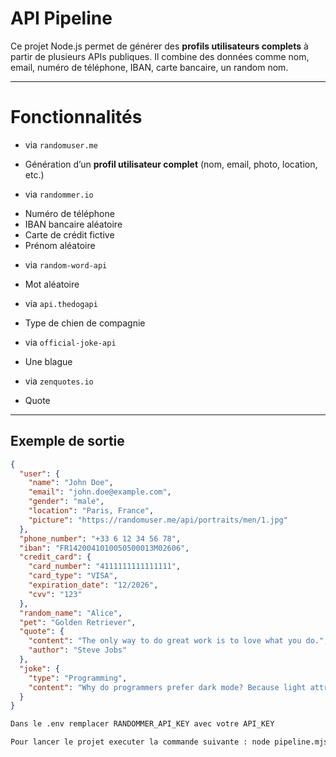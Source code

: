 # API Pipeline 

Ce projet Node.js permet de générer des **profils utilisateurs complets** à partir de plusieurs APIs publiques. Il combine des données comme nom, email, numéro de téléphone, IBAN, carte bancaire, un random nom.

---

# Fonctionnalités

* via `randomuser.me`
- Génération d’un **profil utilisateur complet** (nom, email, photo, location, etc.)

* via `randommer.io`
- Numéro de téléphone 
- IBAN bancaire aléatoire
- Carte de crédit fictive
- Prénom aléatoire

* via `random-word-api`
- Mot aléatoire 

* via `api.thedogapi`
- Type de chien de compagnie

* via `official-joke-api`
- Une blague 

* via `zenquotes.io`
- Quote 

---
## Exemple de sortie

```json
{
  "user": {
    "name": "John Doe",
    "email": "john.doe@example.com",
    "gender": "male",
    "location": "Paris, France",
    "picture": "https://randomuser.me/api/portraits/men/1.jpg"
  },
  "phone_number": "+33 6 12 34 56 78",
  "iban": "FR1420041010050500013M02606",
  "credit_card": {
    "card_number": "4111111111111111",
    "card_type": "VISA",
    "expiration_date": "12/2026",
    "cvv": "123"
  },
  "random_name": "Alice",
  "pet": "Golden Retriever",
  "quote": {
    "content": "The only way to do great work is to love what you do.",
    "author": "Steve Jobs"
  },
  "joke": {
    "type": "Programming",
    "content": "Why do programmers prefer dark mode? Because light attracts bugs."
  }
}
```

```bash
Dans le .env remplacer RANDOMMER_API_KEY avec votre API_KEY
```

```bash
Pour lancer le projet executer la commande suivante : node pipeline.mjs
```